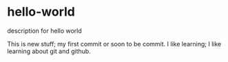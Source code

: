 # hello-world
description for hello world

This is new stuff; my first commit or soon to be commit.
I like learning; I like learning about git and github.
